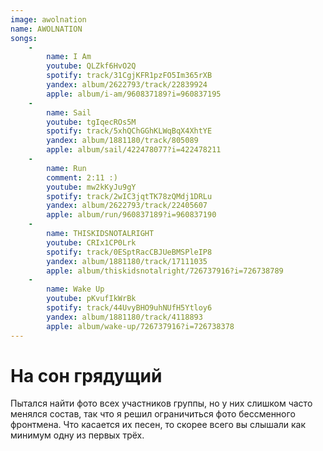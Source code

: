 ```yaml
---
image: awolnation
name: AWOLNATION
songs:
    -
        name: I Am
        youtube: QLZkf6HvO2Q
        spotify: track/31CgjKFR1pzFO5Im365rXB
        yandex: album/2622793/track/22839924
        apple: album/i-am/960837189?i=960837195
    -
        name: Sail
        youtube: tgIqecROs5M
        spotify: track/5xhQChGGhKLWqBqX4XhtYE
        yandex: album/1881180/track/805089
        apple: album/sail/422478077?i=422478211
    -
        name: Run
        comment: 2:11 :)
        youtube: mw2kKyJu9gY
        spotify: track/2wIC3jqtTK78zQMdj1DRLu
        yandex: album/2622793/track/22405607
        apple: album/run/960837189?i=960837190
    -
        name: THISKIDSNOTALRIGHT
        youtube: CRIx1CP0Lrk
        spotify: track/0ESptRacCBJUeBMSPleIP8
        yandex: album/1881180/track/17111035
        apple: album/thiskidsnotalright/726737916?i=726738789
    -
        name: Wake Up
        youtube: pKvufIkWrBk
        spotify: track/44UvyBHO9uhNUfH5Ytloy6
        yandex: album/1881180/track/4118893
        apple: album/wake-up/726737916?i=726738378
---
```

# На сон грядущий

Пытался найти фото всех участников группы, но у них слишком часто менялся состав,
так что я решил ограничиться фото бессменного фронтмена. Что касается их песен,
то скорее всего вы слышали как минимум одну из первых трёх.